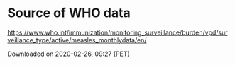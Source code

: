 # Source of WHO data

https://www.who.int/immunization/monitoring_surveillance/burden/vpd/surveillance_type/active/measles_monthlydata/en/

Downloaded on 2020-02-26, 09:27 (PET)